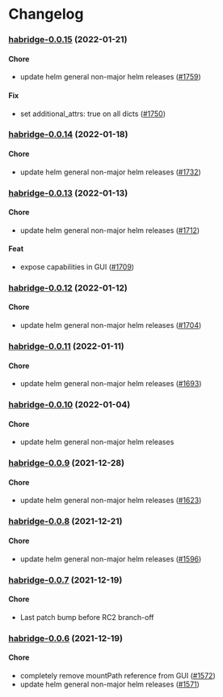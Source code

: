 # Changelog<br>


<a name="habridge-0.0.15"></a>
### [habridge-0.0.15](https://github.com/truecharts/apps/compare/habridge-0.0.14...habridge-0.0.15) (2022-01-21)

#### Chore

* update helm general non-major helm releases ([#1759](https://github.com/truecharts/apps/issues/1759))

#### Fix

* set additional_attrs: true on all dicts ([#1750](https://github.com/truecharts/apps/issues/1750))



<a name="habridge-0.0.14"></a>
### [habridge-0.0.14](https://github.com/truecharts/apps/compare/habridge-0.0.13...habridge-0.0.14) (2022-01-18)

#### Chore

* update helm general non-major helm releases ([#1732](https://github.com/truecharts/apps/issues/1732))



<a name="habridge-0.0.13"></a>
### [habridge-0.0.13](https://github.com/truecharts/apps/compare/habridge-0.0.12...habridge-0.0.13) (2022-01-13)

#### Chore

* update helm general non-major helm releases ([#1712](https://github.com/truecharts/apps/issues/1712))

#### Feat

* expose capabilities in GUI ([#1709](https://github.com/truecharts/apps/issues/1709))



<a name="habridge-0.0.12"></a>
### [habridge-0.0.12](https://github.com/truecharts/apps/compare/habridge-0.0.11...habridge-0.0.12) (2022-01-12)

#### Chore

* update helm general non-major helm releases ([#1704](https://github.com/truecharts/apps/issues/1704))



<a name="habridge-0.0.11"></a>
### [habridge-0.0.11](https://github.com/truecharts/apps/compare/habridge-0.0.10...habridge-0.0.11) (2022-01-11)

#### Chore

* update helm general non-major helm releases ([#1693](https://github.com/truecharts/apps/issues/1693))



<a name="habridge-0.0.10"></a>
### [habridge-0.0.10](https://github.com/truecharts/apps/compare/habridge-0.0.9...habridge-0.0.10) (2022-01-04)

#### Chore

* update helm general non-major helm releases



<a name="habridge-0.0.9"></a>
### [habridge-0.0.9](https://github.com/truecharts/apps/compare/habridge-0.0.8...habridge-0.0.9) (2021-12-28)

#### Chore

* update helm general non-major helm releases ([#1623](https://github.com/truecharts/apps/issues/1623))



<a name="habridge-0.0.8"></a>
### [habridge-0.0.8](https://github.com/truecharts/apps/compare/habridge-0.0.7...habridge-0.0.8) (2021-12-21)

#### Chore

* update helm general non-major helm releases ([#1596](https://github.com/truecharts/apps/issues/1596))



<a name="habridge-0.0.7"></a>
### [habridge-0.0.7](https://github.com/truecharts/apps/compare/habridge-0.0.6...habridge-0.0.7) (2021-12-19)

#### Chore

* Last patch bump before RC2 branch-off



<a name="habridge-0.0.6"></a>
### [habridge-0.0.6](https://github.com/truecharts/apps/compare/habridge-0.0.5...habridge-0.0.6) (2021-12-19)

#### Chore

* completely remove mountPath reference from GUI ([#1572](https://github.com/truecharts/apps/issues/1572))
* update helm general non-major helm releases ([#1571](https://github.com/truecharts/apps/issues/1571))
